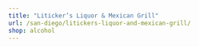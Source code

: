 ```yaml
---
title: "Liticker’s Liquor & Mexican Grill"
url: /san-diego/litickers-liquor-and-mexican-grill/
shop: alcohol
---
```

